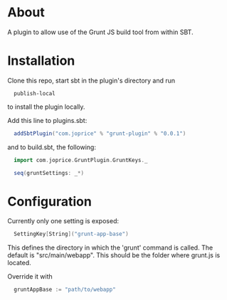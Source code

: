 # About

A plugin to allow use of the Grunt JS build tool from within SBT.

# Installation

Clone this repo, start sbt in the plugin's directory and run
```
  publish-local
```
to install the plugin locally.

Add this line to plugins.sbt:
```scala
  addSbtPlugin("com.joprice" % "grunt-plugin" % "0.0.1")
```
and to build.sbt, the following:
```scala
  import com.joprice.GruntPlugin.GruntKeys._

  seq(gruntSettings: _*)
```
# Configuration

Currently only one setting is exposed: 
```scala
  SettingKey[String]("grunt-app-base")
```
This defines the directory in which the 'grunt' command is called. The
default is "src/main/webapp". This should be the folder where grunt.js
is located.

Override it with 
```scala
  gruntAppBase := "path/to/webapp"
```
